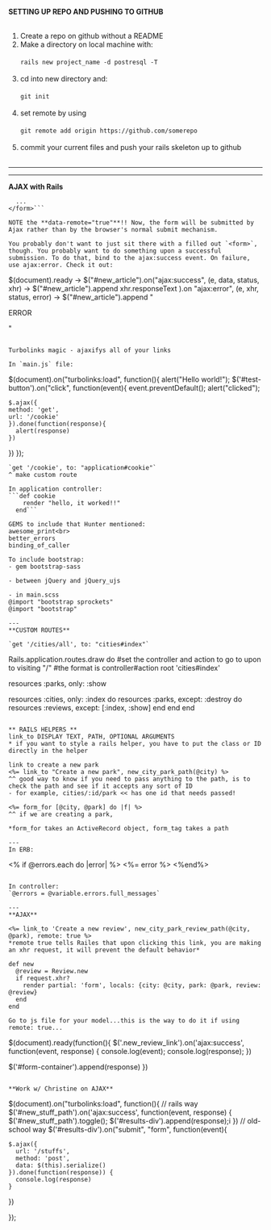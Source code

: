 **SETTING UP REPO AND PUSHING TO GITHUB**<br><br>
1) Create a repo on github without a README<br>
2) Make a directory on local machine with:<br><br>
  `rails new project_name -d postresql -T`<br><br>
3) cd into new directory and:<br><br>
  `git init`<br><br>
4) set remote by using<br><br>
  `git remote add origin https://github.com/somerepo`<br><br> 
5) commit your current files and push your rails skeleton up to github<br><br>

---


---
**AJAX with Rails**

```<form accept-charset="UTF-8" action="/articles" class="new_article" data-remote="true" id="new_article" method="post">
  ...
</form>```

NOTE the **data-remote="true"**!! Now, the form will be submitted by Ajax rather than by the browser's normal submit mechanism.

You probably don't want to just sit there with a filled out `<form>`, though. You probably want to do something upon a successful submission. To do that, bind to the ajax:success event. On failure, use ajax:error. Check it out:
```
$(document).ready ->
  $("#new_article").on("ajax:success", (e, data, status, xhr) ->
    $("#new_article").append xhr.responseText
  ).on "ajax:error", (e, xhr, status, error) ->
    $("#new_article").append "<p>ERROR</p>"
```

Turbolinks magic - ajaxifys all of your links

In `main.js` file: 

```
$(document).on("turbolinks:load", function(){
  alert("Hello world!");
  $('#test-button').on("click", function(event){
    event.preventDefault();
    alert("clicked");
    
    $.ajax({
    method: 'get',
    url: '/cookie'
    }).done(function(response){
      alert(response)
    })
  })
});

```
`get '/cookie', to: "application#cookie"`
^ make custom route 

In application controller: 
```def cookie
    render "hello, it worked!!"
  end```

GEMS to include that Hunter mentioned:
awesome_print<br>
better_errors
binding_of_caller

To include bootstrap: 
- gem bootstrap-sass

- between jQuery and jQuery_ujs

- in main.scss
@import "bootstrap sprockets"
@import "bootstrap" 

---
**CUSTOM ROUTES**

`get '/cities/all', to: "cities#index"`

```
Rails.application.routes.draw do 
  #set the controller and action to go to upon to visiting "/"
  #the format is controller#action
  root 'cities#index'
  
  resources :parks, only: :show
  
  resources :cities, only: :index do 
    resources :parks, except: :destroy do
      resources :reviews, except: [:index, :show]
      end
    end 
  end 
```

** RAILS HELPERS ** 
link_to DISPLAY TEXT, PATH, OPTIONAL ARGUMENTS
* if you want to style a rails helper, you have to put the class or ID directly in the helper 

link to create a new park 
<%= link_to "Create a new park", new_city_park_path(@city) %>
^^ good way to know if you need to pass anything to the path, is to check the path and see if it accepts any sort of ID 
- for example, cities/:id/park << has one id that needs passed!

<%= form_for [@city, @park] do |f| %>
^^ if we are creating a park,  

*form_for takes an ActiveRecord object, form_tag takes a path 

--- 
In ERB: 
```
<% if @errors.each do |error| %>
<%= error %>
<%end%>
```

In controller:
`@errors = @variable.errors.full_messages`

---
**AJAX**

<%= link_to 'Create a new review', new_city_park_review_path(@city, @park), remote: true %>
*remote true tells Railes that upon clicking this link, you are making an xhr request, it will prevent the default behavior*

def new 
  @review = Review.new
  if request.xhr?
    render partial: 'form', locals: {city: @city, park: @park, review: @review}
  end
end 

Go to js file for your model...this is the way to do it if using remote: true...
```
$(document).ready(function(){
  $('.new_review_link').on('ajax:success', function(event, response) {
  console.log(event);
  console.log(response);
  })
  
  $('#form-container').append(response)
})
```

**Work w/ Christine on AJAX**
```
$(document).on("turbolinks:load", function(){
  // rails way
  $('#new_stuff_path').on('ajax:success', function(event, response) {
    $('#new_stuff_path').toggle();
    $('#results-div').append(response);i
  })
// old-school way 
  $('#results-div').on("submit", "form", function(event){

    $.ajax({
      url: '/stuffs',
      method: 'post',
      data: $(this).serialize()
    }).done(function(response)) {
      console.log(response)
    }
  })

});
```
